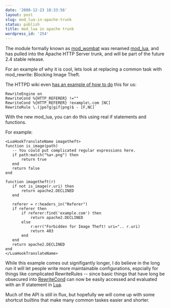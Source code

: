 ```yaml
---
date: '2008-12-23 18:33:56'
layout: post
slug: mod_lua-in-apache-trunk
status: publish
title: mod_lua in apache trunk
wordpress_id: '254'
---
```


The module formally known as [mod_wombat](http://www.google.com/search?q=mod_wombat) was renamed [mod_lua](https://svn.apache.org/repos/asf/httpd/httpd/trunk/modules/lua/), and has pulled into the Apache HTTP Server trunk, and will be part of the future 2.4 stable release.

For an example of why it is cool, lets look at replacing a common task with mod_rewrite: Blocking Image Theft.

The HTTPD wiki even [has an example of how to do](http://wiki.apache.org/httpd/RewriteImageTheft) this for us:


    RewriteEngine on
    RewriteCond %{HTTP_REFERER} !=""
    RewriteCond %{HTTP_REFERER} !example\.com [NC]
    RewriteRule \.(jpe?g|gif|png)$ - [F,NC]`


With the new mod_lua, you can do this using real if statements and functions.

For example:


    <LuaHookTranslateName imagetheft>
    function is_image(path)
       -- You could put complicated regular expressions here.
       if path:match("%a+.png") then
           return true
       end
       return false
    end

    function imagetheft(r)
       if not is_image(r.uri) then
           return apache2.DECLINED
       end

       referer = r:headers_in("Referer")
       if referer then
           if referer:find('example.com') then
               return apache2.DECLINED
           else
               r:err("Forbidden for Image Theft! uri=".. r.uri)
               return 403
           end
       end
       return apache2.DECLINED
    end
    </LuaHookTranslateName>




While this example comes out signifigantly longer, I do believe in the long run it will let people write more maintainable configurations, espcially for things like complicated RewriteRules -- since basic things that have long be obsecured into [RewriteCond](http://httpd.apache.org/docs/trunk/mod/mod_rewrite.html#rewritecond) can now be easily accessed and evaluated with an If statement in [Lua](http://www.lua.org/).

Much of the API is still in flux, but hopefully we will come up with some shortcut builtins that make many common taskes easier and shorter.
